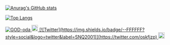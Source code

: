 [![Anurag's GitHub stats](https://github-readme-stats.vercel.app/api?username=GOD-oda)](https://github.com/anuraghazra/github-readme-stats)

[![Top Langs](https://github-readme-stats.vercel.app/api/top-langs/?username=GOD-oda)](https://github.com/anuraghazra/github-readme-stats)

<p align="left">
  <a href="https://github.com/GOD-oda/GOD-oda/">
    <img src="https://komarev.com/ghpvc/?username=GOD-oda" alt="GOD-oda" />
  </a>
  <a href="https://twitter.com/oskfjzp">
    <img height="20" src="https://img.shields.io/twitter/follow/GOD-oda?label=Twitter&logo=twitter&style=flat" />
    [![Twitter](https://img.shields.io/badge/--FFFFFF?style=social&logo=twitter&label=SNQ2001)](https://twitter.com/oskfjzp)
  </a>
  <a href="https://github.com/GOD-oda">
    <img height="20" src="https://img.shields.io/github/followers/GOD-oda?label=follow&logo=github&style=flat" />
  </a>
<!--   <a href="https://www.reddit.com/user/GOD-oda"> -->
<!--     <img height="20" src="https://img.shields.io/reddit/user-karma/combined/GOD-oda?label=Reddit&logo=reddit&style=flat" /> -->
<!--   </a> -->
<!--   <a href="https://stackoverflow.com/users/5720201/GOD-oda"> -->
<!--     <img height="20" src="https://img.shields.io/stackexchange/stackoverflow/r/5720201?label=StackOverflow&logo=stack-overflow&style=flat" /> -->
<!--   </a> -->
<!--   <a href="http://qiita.com/GOD-oda"> -->
<!--     <img height="20" src="https://qiita-badge.apiapi.app/s/GOD-oda/posts.svg" /> -->
<!--   </a> -->
<!--   <//qiita.com/GOD-oda"> -->
<!--     <img height="20" src="https://qiita-badge.apiapi.app/s/GOD-oda/contributions.svg" /> -->
<!--   </a> -->
</p>
